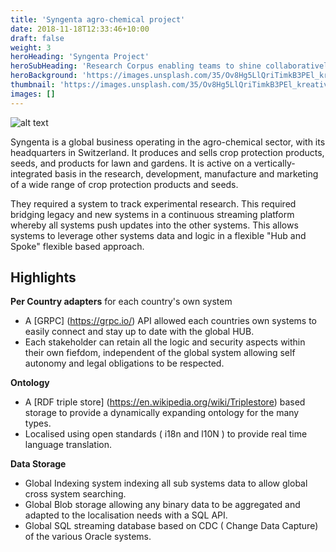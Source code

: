 ```yaml
---
title: 'Syngenta agro-chemical project'
date: 2018-11-18T12:33:46+10:00
draft: false
weight: 3
heroHeading: 'Syngenta Project'
heroSubHeading: 'Research Corpus enabling teams to shine collaboratively.'
heroBackground: 'https://images.unsplash.com/35/Ov8Hg5LlQriTimkB3PEl_kreativgrund_Weizenfeld.jpg?ixlib=rb-1.2.1&q=80&fm=jpg&crop=entropy&cs=tinysrgb&w=1600&h=400&fit=crop&ixid=eyJhcHBfaWQiOjF9'
thumbnail: 'https://images.unsplash.com/35/Ov8Hg5LlQriTimkB3PEl_kreativgrund_Weizenfeld.jpg?ixlib=rb-1.2.1&q=80&fm=jpg&crop=entropy&cs=tinysrgb&w=600&h=400&fit=crop&ixid=eyJhcHBfaWQiOjF9'
images: []
---
```


![alt text](https://upload.wikimedia.org/wikipedia/en/thumb/b/b1/Syngenta.svg/120px-Syngenta.svg.png "Syngenta")

Syngenta is a global business operating in the agro-chemical sector, with its
headquarters in Switzerland. It produces and sells crop protection products, seeds,
and products for lawn and gardens. It is active on a vertically-integrated basis in the
research, development, manufacture and marketing of a wide range of crop
protection products and seeds.

They required a system to track experimental research. This required bridging legacy and new systems in a continuous streaming platform whereby all systems push updates into the other systems. This allows systems to leverage other systems data and logic in a flexible "Hub and Spoke" flexible based approach.

## Highlights

**Per Country adapters** for each country's own system

- A [GRPC] (<https://grpc.io/>) API allowed each countries own systems to easily connect and stay up to date with the global HUB.
- Each stakeholder can retain all the logic and security aspects within their own fiefdom, independent of the global system allowing self autonomy and legal obligations to be respected.

**Ontology**

- A [RDF triple store] (<https://en.wikipedia.org/wiki/Triplestore>) based storage to provide a dynamically expanding ontology for the many types.
- Localised using open standards ( i18n and l10N ) to provide real time language translation.

**Data Storage**

- Global Indexing system indexing all sub systems data to allow global cross system searching.
- Global Blob storage allowing any binary data to be aggregated and adapted to the localisation needs with a SQL API.
- Global SQL streaming database based on CDC ( Change Data Capture) of the various Oracle systems.
